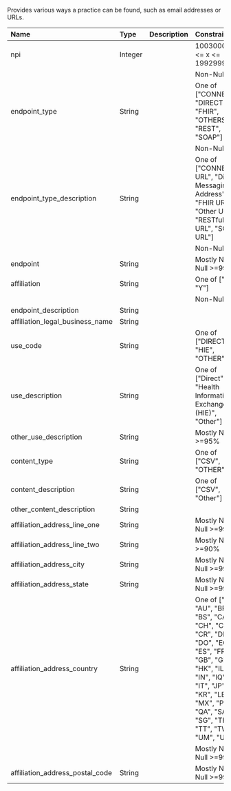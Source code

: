 Provides various ways a practice can be found, such as email addresses or URLs.

| Name                            | Type    | Description   | Constraints                                                                                                                                                                                                   |
|:--------------------------------|:--------|:--------------|:--------------------------------------------------------------------------------------------------------------------------------------------------------------------------------------------------------------|
| npi                             | Integer |               | 1003000225 <= x <= 1992999551                                                                                                                                                                                 |
|                                 |         |               | Non-Null                                                                                                                                                                                                      |
| endpoint_type                   | String  |               | One of ["CONNECT", "DIRECT", "FHIR", "OTHERS", "REST", "SOAP"]                                                                                                                                                |
|                                 |         |               | Non-Null                                                                                                                                                                                                      |
| endpoint_type_description       | String  |               | One of ["CONNECT URL", "Direct Messaging Address", "FHIR URL", "Other URL", "RESTful URL", "SOAP URL"]                                                                                                        |
|                                 |         |               | Non-Null                                                                                                                                                                                                      |
| endpoint                        | String  |               | Mostly Non-Null >=99%                                                                                                                                                                                         |
| affiliation                     | String  |               | One of ["N", "Y"]                                                                                                                                                                                             |
|                                 |         |               | Non-Null                                                                                                                                                                                                      |
| endpoint_description            | String  |               |                                                                                                                                                                                                               |
| affiliation_legal_business_name | String  |               |                                                                                                                                                                                                               |
| use_code                        | String  |               | One of ["DIRECT", "HIE", "OTHER"]                                                                                                                                                                             |
| use_description                 | String  |               | One of ["Direct", "Health Information Exchange (HIE)", "Other"]                                                                                                                                               |
| other_use_description           | String  |               | Mostly Null >=95%                                                                                                                                                                                             |
| content_type                    | String  |               | One of ["CSV", "OTHER"]                                                                                                                                                                                       |
| content_description             | String  |               | One of ["CSV", "Other"]                                                                                                                                                                                       |
| other_content_description       | String  |               |                                                                                                                                                                                                               |
| affiliation_address_line_one    | String  |               | Mostly Non-Null >=99%                                                                                                                                                                                         |
| affiliation_address_line_two    | String  |               | Mostly Null >=90%                                                                                                                                                                                             |
| affiliation_address_city        | String  |               | Mostly Non-Null >=99%                                                                                                                                                                                         |
| affiliation_address_state       | String  |               | Mostly Non-Null >=99%                                                                                                                                                                                         |
| affiliation_address_country     | String  |               | One of ["AE", "AU", "BR", "BS", "CA", "CH", "CM", "CR", "DE", "DO", "EG", "ES", "FR", "GB", "GR", "HK", "IL", "IN", "IQ", "IT", "JP", "KR", "LB", "MX", "PK", "QA", "SA", "SG", "TH", "TT", "TW", "UM", "US"] |
|                                 |         |               | Mostly Non-Null >=99%                                                                                                                                                                                         |
| affiliation_address_postal_code | String  |               | Mostly Non-Null >=99%                                                                                                                                                                                         |

